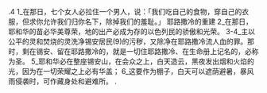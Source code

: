 .4 
1_在那日，七个女人必拉住一个男人，说：「我们吃自己的食物，穿自己的衣服，但求你允许我们归你名下，除掉我们的羞耻。」 
耶路撒冷的重建 
2_在那日，耶和华的苗必华美尊荣，地的出产必成为存的以色列民的骄傲和光荣。 3-4_主以公平的灵和焚烧的灵洗净锡安居民(9)的污秽，又除净在耶路撒冷流人血的罪。那时，剩在锡安、留在耶路撒冷的，就是一切住耶路撒冷、在生命册上记名的，必称为圣。 5_耶和华必在整座锡安山，在会众之上，白天造云，黑夜发出烟和火焰的光，因为在一切荣耀之上必有华盖； 6_这要作为棚子，白天可以遮荫避暑，暴风雨侵袭时，可作藏身处和避难所。 
.